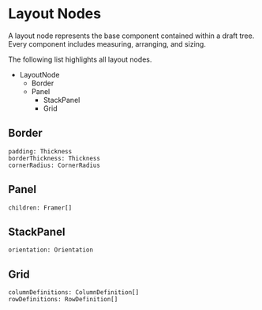 # Layout Nodes

A layout node represents the base component contained within a draft tree.
Every component includes measuring, arranging, and sizing.

The following list highlights all layout nodes.

- LayoutNode
  - Border
  - Panel
    - StackPanel
    - Grid

## Border

```
padding: Thickness
borderThickness: Thickness
cornerRadius: CornerRadius
```

## Panel

```
children: Framer[]
```

## StackPanel

```
orientation: Orientation
```

## Grid

```
columnDefinitions: ColumnDefinition[]
rowDefinitions: RowDefinition[]
```
